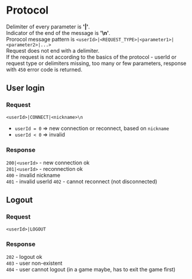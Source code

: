 # Protocol
Delimiter of every parameter is **'|'**. \
Indicator of the end of the message is **'\n'**.\
Prorocol message pattern is `<userId>|<REQUEST_TYPE>|<parameter1>|<parameter2>|...>`\
Request does not end with a delimiter.\
If the request is not according to the basics of the protocol - userId or request type or delimiters missing,
too many or few parameters, response with `450` error code is returned.
## User login
### Request
`<userId>|CONNECT|<nickname>\n`
- `userId = 0` => new connection or reconnect, based on `nickname`
- `userId < 0` => invalid
### Response
`200|<userId>` - new connection ok\
`201|<userId>` - reconnection ok\
`400` - invalid nickname\
`401` - invalid userId
`402` - cannot reconnect (not disconnected)
## Logout
### Request
`<userId>|LOGOUT`
### Response
`202` - logout ok\
`403` - user non-existent\
`404` - user cannot logout (in a game maybe, has to exit the game first)